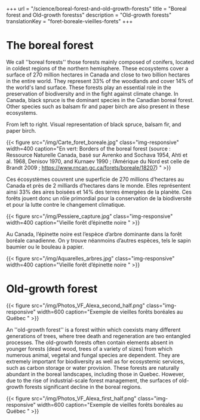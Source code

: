 +++
url  = "/science/boreal-forest-and-old-growth-forests"
title = "Boreal forest and Old-growth forestss"
description =  "Old-growth forests"
translationKey = "foret-boreale-vieilles-forets"
+++

# The boreal forest
We call ''boreal forests'' those forests mainly composed of conifers, located in coldest regions of the northern hemisphere. 
These ecosystems cover a surface of 270 million hectares in Canada and close to two billion hectares in the entire world.
They represent 33% of the woodlands and cover 14% of the world's land surface. These forests play an essential role in the preservation of biodiversity and in the fight against climate change. 
In Canada, black spruce is the dominant species in the Canadian boreal forest. Other species such as balsam fir and paper birch are also present in these ecosystems. 

From left to right. 
Visual representation of black spruce, balsam fir, and paper birch. 



{{< figure src="/img/Carte_foret_boreale.jpg" class="img-responsive" width=400 caption="En vert: Borders of the boreal forest (source : Ressource Naturelle Canada, basé sur Avrenko and Sochava 1954, Ahti et al. 1968, Denisov 1970, and Kurnaev 1990 ; l’Amérique du Nord est celle de Brandt 2009 ; https://www.rncan.gc.ca/forets/boreale/18207) " >}}

Ces écosystèmes couvrent une superficie de 270 millions d’hectares au Canada et près de 2 milliards d’hectares dans le monde. Elles représentent ainsi 33% des aires boisées et 14% des terres émergées de la planète. Ces forêts jouent donc un rôle primordial pour la conservation de la biodiversité et pour la lutte contre le changement climatique.

{{< figure src="/img/Pessiere_capture.jpg" class="img-responsive" width=400 caption="Vieille forêt d’épinette noire " >}}


Au Canada, l’épinette noire est l’espèce d’arbre dominante dans la forêt boréale canadienne. On y trouve néanmoins d’autres espèces, tels le sapin baumier ou le bouleau à papier.

{{< figure src="/img/Aquarelles_arbres.jpg" class="img-responsive" width=400 caption="Vieille forêt d’épinette noire " >}}

# Old-growth forest

{{< figure src="/img/Photos_VF_Alexa_second_half.png" class="img-responsive" width=600 caption="Exemple de vieilles forêts boréales au Québec " >}}

An ''old-growth forest'' is a forest within which coexists many different generations of trees, where tree death and regeneration are two entangled processes. 
The old-growth forests often contain elements absent in younger forests (dead wood, trees of a variety of sizes) from which numerous animal, vegetal and fungal species are dependent.
They are extremely important for biodiversity as well as for ecosystemic services, such as carbon storage or water provision.
These forests are naturally abundant in the boreal landscapes, including those in Quebec. However, due to the rise of industrial-scale forest management, the surfaces of old-growth forests significant decline in the boreal regions.


{{< figure src="/img/Photos_VF_Alexa_first_half.png" class="img-responsive" width=600 caption="Exemple de vieilles forêts boréales au Québec " >}}



